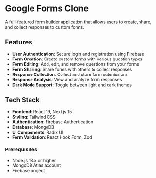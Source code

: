 # Google Forms Clone

A full-featured form builder application that allows users to create, share, and collect responses to custom forms.

## Features

- **User Authentication**: Secure login and registration using Firebase
- **Form Creation**: Create custom forms with various question types
- **Form Editing**: Add, edit, and remove questions from your forms
- **Form Sharing**: Share forms with others to collect responses
- **Response Collection**: Collect and store form submissions
- **Response Analysis**: View and analyze form responses
- **Dark Mode Support**: Toggle between light and dark themes

## Tech Stack

- **Frontend**: React 19, Next.js 15
- **Styling**: Tailwind CSS
- **Authentication**: Firebase Authentication
- **Database**: MongoDB
- **UI Components**: Radix UI
- **Form Validation**: React Hook Form, Zod

### Prerequisites

- Node.js 18.x or higher
- MongoDB Atlas account
- Firebase project

